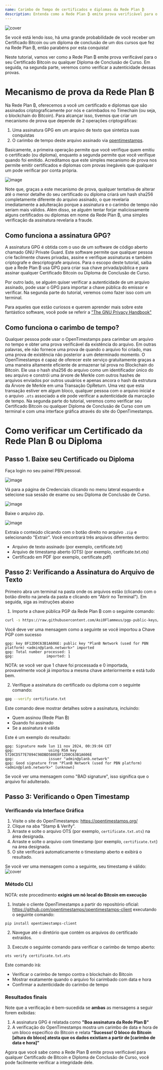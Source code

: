 ```yaml
---
name: Carimbo de Tempo de certificados e diplomas da Rede Plan ₿
description: Entenda como a Rede Plan ₿ emite prova verificável para o seu certificado e diplomas
---
```


![cover](assets/cover.webp)

Se você está lendo isso, há uma grande probabilidade de você receber um Certificado Bitcoin ou um diploma de conclusão de um dos cursos que fez na Rede Plan ₿, então parabéns por esta conquista!

Neste tutorial, vamos ver como a Rede Plan ₿ emite prova verificável para o seu Certificado Bitcoin ou qualquer Diploma de Conclusão de Curso. Em seguida, na segunda parte, veremos como verificar a autenticidade dessas provas.

# Mecanismo de prova da Rede Plan ₿

Na Rede Plan ₿, oferecemos a você um certificado e diplomas que são assinados criptograficamente por nós e carimbados no Timechain (ou seja, o blockchain do Bitcoin). Para alcançar isso, tivemos que criar um mecanismo de prova que depende de 2 operações criptográficas:

1. Uma assinatura GPG em um arquivo de texto que sintetiza suas conquistas
2. O carimbo de tempo deste arquivo assinado via [opentimestamps](https://opentimestamps.org/).

Basicamente, a primeira operação permite que você verifique quem emitiu o certificado (ou diploma), enquanto a segunda permite que você verifique quando foi emitido.
Acreditamos que este simples mecanismo de prova nos permite emitir certificados e diplomas com provas inegáveis que qualquer um pode verificar por conta própria.

![image](./assets/proof-mechanism.webp)

Note que, graças a este mecanismo de prova, qualquer tentativa de alterar até o menor detalhe do seu certificado ou diploma criará um hash sha256 completamente diferente do arquivo assinado, o que revelaria imediatamente a adulteração porque a assinatura e o carimbo de tempo não seriam mais válidos. Além disso, se alguém tentar forjar maliciosamente alguns certificados ou diplomas em nome da Rede Plan ₿, uma simples verificação da assinatura revelaria a fraude.

## Como funciona a assinatura GPG?

A assinatura GPG é obtida com o uso de um software de código aberto chamado GNU Private Guard. Este software permite que qualquer pessoa crie facilmente chaves privadas, assine e verifique assinaturas e também criptografe e descriptografe arquivos. Para o escopo deste tutorial, saiba que a Rede Plan ₿ usa GPG para criar sua chave privada/pública e para assinar qualquer Certificado Bitcoin ou Diploma de Conclusão de Curso.

Por outro lado, se alguém quiser verificar a autenticidade de um arquivo assinado, pode usar o GPG para importar a chave pública do emissor e verificar. Na segunda parte do tutorial, veremos como fazer isso com um terminal.

Para aqueles que estão curiosos e querem aprender mais sobre este fantástico software, você pode se referir a ["The GNU Privacy Handbook"](https://www.gnupg.org/gph/en/manual/x135.html)

## Como funciona o carimbo de tempo?

Qualquer pessoa pode usar o OpenTimestamps para carimbar um arquivo no tempo e obter uma prova verificável da existência do arquivo. Em outras palavras, ele não fornece uma prova de quando o arquivo foi criado, mas uma prova de existência não posterior a um determinado momento.
O OpenTimestamps é capaz de oferecer este serviço gratuitamente graças a uma maneira altamente eficiente de armazenar tal prova no Blockchain do Bitcoin. Ele usa o hash sha256 do arquivo como um identificador único do seu arquivo e constrói uma árvore de Merkle com outros hashes de arquivos enviados por outros usuários e apenas ancora o hash da estrutura da Árvore de Merkle em uma Transação OpReturn.
Uma vez que esta transação estiver em algum bloco, qualquer pessoa com o arquivo inicial e o arquivo `.ots` associado a ele pode verificar a autenticidade da marcação de tempo. Na segunda parte do tutorial, veremos como verificar seu Certificado Bitcoin ou qualquer Diploma de Conclusão de Curso com um terminal e com uma interface gráfica através do site do OpenTimestamps.

# Como verificar um Certificado da Rede Plan ₿ ou Diploma

## Passo 1. Baixe seu Certificado ou Diploma

Faça login no seu painel PBN pessoal.

![image](./assets/login.webp)

Vá para a página de Credenciais clicando no menu lateral esquerdo e selecione sua sessão de exame ou seu Diploma de Conclusão de Curso.

![image](./assets/credential.webp)

Baixe o arquivo zip.

![image](./assets/download.webp)

Extraia o conteúdo clicando com o botão direito no arquivo `.zip` e selecionando "Extrair". Você encontrará três arquivos diferentes dentro:

- Arquivo de texto assinado (por exemplo, certificate.txt)
- Arquivo de timestamp aberto (OTS) (por exemplo, certificate.txt.ots)
- Certificado em PDF (por exemplo, certificate.pdf)

## Passo 2: Verificando a Assinatura do Arquivo de Texto

Primeiro abra um terminal na pasta onde os arquivos estão (clicando com o botão direito na janela da pasta e clicando em "Abrir no Terminal"). Em seguida, siga as instruções abaixo

1. Importe a chave pública PGP da Rede Plan ₿ com o seguinte comando:

```bash
curl -s https://raw.githubusercontent.com/Asi0Flammeus/pgp-public-keys/master/planb-network-pk.asc | gpg --import
```

Você deve ver uma mensagem como a seguinte se você importou a Chave PGP com sucesso

```
gpg: key 8F12D0C63B1A606E: public key "PlanB Network (used for PBN platform) <admin@planb.network>" imported
gpg: Total number processed: 1
gpg:               imported: 1
```

NOTA: se você ver que 1 chave foi processada e 0 importada, provavelmente você já importou a mesma chave anteriormente e está tudo bem.

2. Verifique a assinatura do certificado ou diploma com o seguinte comando:

```bash
gpg --verify certificate.txt
```

Este comando deve mostrar detalhes sobre a assinatura, incluindo:

- Quem assinou (Rede Plan ₿)
- Quando foi assinado
- Se a assinatura é válida

Este é um exemplo do resultado:

```
gpg: Signature made lun 11 nov 2024, 00:39:04 CET
gpg:                using RSA key 5720CD577E7894C98DBD580E8F12D0C63B1A606E
gpg:                issuer "admin@planb.network"
gpg: Good signature from "PlanB Network (used for PBN platform) <admin@planb.network>" [unknown]
```

Se você ver uma mensagem como "BAD signature", isso significa que o arquivo foi adulterado.

## Passo 3: Verificando o Open Timestamp

### Verificando via Interface Gráfica

1. Visite o site do OpenTimestamps: https://opentimestamps.org/
2. Clique na aba "Stamp & Verify".
3. Arraste e solte o arquivo OTS (por exemplo, `certificate.txt.ots`) na área designada.
4. Arraste e solte o arquivo com timestamp (por exemplo, `certificate.txt`) na área designada.
5. O site verificará automaticamente o timestamp aberto e exibirá o resultado.

Se você ver uma mensagem como a seguinte, seu timestamp é válido:
![cover](assets/opentimestamp_wegui_verified.webp)

### Método CLI

NOTA: este procedimento **exigirá um nó local do Bitcoin em execução**

1. Instale o cliente OpenTimestamps a partir do repositório oficial: https://github.com/opentimestamps/opentimestamps-client executando o seguinte comando:

```
pip install opentimestamps-client
```

2. Navegue até o diretório que contém os arquivos do certificado extraídos.

3. Execute o seguinte comando para verificar o carimbo de tempo aberto:

```
ots verify certificate.txt.ots
```

Este comando irá:

- Verificar o carimbo de tempo contra o blockchain do Bitcoin
- Mostrar exatamente quando o arquivo foi carimbado com data e hora
- Confirmar a autenticidade do carimbo de tempo

### Resultados finais

Note que a verificação é bem-sucedida se **ambas** as mensagens a seguir forem exibidas:

1. A assinatura GPG é relatada como **"Boa assinatura da Rede Plan ₿"**
2. A verificação do OpenTimestamps mostra um carimbo de data e hora de um bloco específico do Bitcoin e relata **"Sucesso! O bloco do Bitcoin [altura do bloco] atesta que os dados existiam a partir de [carimbo de data e hora]"**

Agora que você sabe como a Rede Plan ₿ emite prova verificável para qualquer Certificado de Bitcoin e Diploma de Conclusão de Curso, você pode facilmente verificar a integridade dele.

